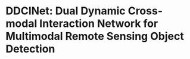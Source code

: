 # DDCINet: Dual Dynamic Cross-modal Interaction Network for Multimodal Remote Sensing Object Detection
